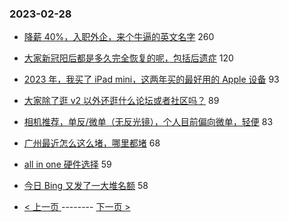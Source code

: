 ### 2023-02-28 
- [降薪 40%，入职外企，来个牛逼的英文名字](https://www.v2ex.com/t/919735) 260
- [大家新冠阳后都是多久完全恢复的呢，包括后遗症](https://www.v2ex.com/t/919730) 120
- [2023 年，我买了 iPad mini，这两年买的最好用的 Apple 设备](https://www.v2ex.com/t/919677) 93
- [大家除了逛 v2 以外还逛什么论坛或者社区吗？](https://www.v2ex.com/t/919822) 89
- [相机推荐，单反/微单（无反光镜），个人目前偏向微单，轻便](https://www.v2ex.com/t/919718) 83
- [广州最近怎么这么堵，哪里都堵](https://www.v2ex.com/t/919706) 68
- [all in one 硬件选择](https://www.v2ex.com/t/919693) 59
- [今日 Bing 又发了一大堆名额](https://www.v2ex.com/t/919767) 58 

- [ < 上一页 ](https://github.com/able8/v2ex-hot-record/blob/master/2023-02-27.md) -------- [ 下一页 > ](https://github.com/able8/v2ex-hot-record/blob/master/2023-03-01.md)